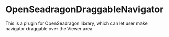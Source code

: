 # OpenSeadragonDraggableNavigator
This is a plugin for OpenSeadragon library, which can let user make navigator draggable over the Viewer area.
